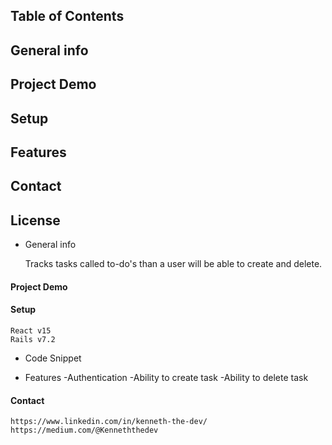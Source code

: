 

## Table of Contents 
##   General info 
##   Project Demo 
##   Setup
##   Features 
##   Contact 
##   License


*  General info

     Tracks tasks called to-do's than a user will be able to create and delete. 
     
####  Project Demo 

####   Setup

    React v15 
    Rails v7.2
    


* Code Snippet

*    Features
     -Authentication 
     -Ability to create task
     -Ability to delete task
     


####   Contact 
    
    https://www.linkedin.com/in/kenneth-the-dev/
    https://medium.com/@Kenneththedev

